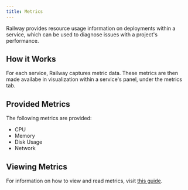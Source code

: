 ```yaml
---
title: Metrics
---
```


Railway provides resource usage information on deployments within a service, which can be used to diagnose issues with a project's performance.

## How it Works

For each service, Railway captures metric data.  These metrics are then made availabe in visualization within a service's panel, under the metrics tab.

## Provided Metrics

The following metrics are provided:

- CPU
- Memory
- Disk Usage
- Network

## Viewing Metrics

For information on how to view and read metrics, visit [this guide](/how-to/view-metrics).